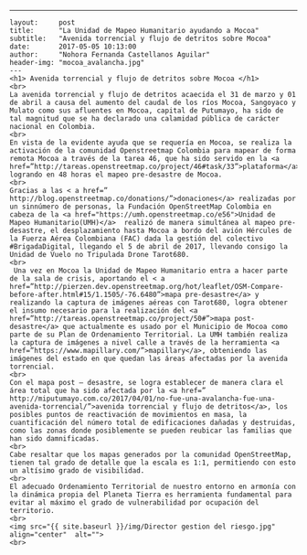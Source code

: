   ---
	layout:     post
	title:      "La Unidad de Mapeo Humanitario ayudando a Mocoa"
	subtitle:   "Avenida torrencial y flujo de detritos sobre Mocoa"
	date:       2017-05-05 10:13:00
	author:     "Nohora Fernanda Castellanos Aguilar"
	header-img: "mocoa_avalancha.jpg"
	---
	<h1> Avenida torrencial y flujo de detritos sobre Mocoa </h1>
	<br>
	La avenida torrencial y flujo de detritos acaecida el 31 de marzo y 01 de abril a causa del aumento del caudal de los ríos Mocoa, Sangoyaco y Mulato como sus afluentes en Mocoa, capital de Putumayo, ha sido de tal magnitud que se ha declarado una calamidad pública de carácter nacional en Colombia.
	<br>
	En vista de la evidente ayuda que se requería en Mocoa, se realiza la activación de la comunidad Openstreetmap Colombia para mapear de forma remota Mocoa a través de la tarea 46, que ha sido servido en la <a href=”http://tareas.openstreetmap.co/project/46#task/33”>plataforma</a>, logrando en 48 horas el mapeo pre-desastre de Mocoa.
	<br>
	Gracias a las < a href=” http://blog.openstreetmap.co/donations/”>donaciones</a> realizadas por un sinnúmero de personas, la Fundación OpenStreetMap Colombia en cabeza de la <a href="https://umh.openstreetmap.co/e56">Unidad de Mapeo Humanitario(UMH)</a>  realizó de manera simultánea al mapeo pre-desastre, el desplazamiento hasta Mocoa a bordo del avión Hércules de la Fuerza Aérea Colombiana (FAC) dada la gestión del colectivo #BrigadaDigital, llegando el 5 de abril de 2017, llevando consigo la Unidad de Vuelo no Tripulada Drone Tarot680.
	<br>
	 Una vez en Mocoa la Unidad de Mapeo Humanitario entra a hacer parte de la sala de crisis, aportando el < a href=”http://pierzen.dev.openstreetmap.org/hot/leaflet/OSM-Compare-before-after.html#15/1.1505/-76.6480”>mapa pre-desastre</a> y realizando la captura de imágenes aéreas con Tarot680, logra obtener el insumo necesario para la realización del <a href=”http://tareas.openstreetmap.co/project/50#”>mapa post-desastre</a> que actualmente es usado por el Municipio de Mocoa como parte de su Plan de Ordenamiento Territorial. La UMH también realiza la captura de imágenes a nivel calle a través de la herramienta <a href=”https://www.mapillary.com/”>mapillary</a>, obteniendo las imágenes del estado en que quedan las áreas afectadas por la avenida torrencial.
	<br>
	Con el mapa post – desastre, se logra establecer de manera clara el área total que ha sido afectada por la <a href=” http://miputumayo.com.co/2017/04/01/no-fue-una-avalancha-fue-una-avenida-torrencial/”>avenida torrencial y flujo de detritos</a>, los posibles puntos de reactivación de movimientos en masa, la cuantificación del número total de edificaciones dañadas y destruidas, como las zonas donde posiblemente se pueden reubicar las familias que han sido damnificadas. 
	<br>
	Cabe resaltar que los mapas generados por la comunidad OpenStreetMap, tienen tal grado de detalle que la escala es 1:1, permitiendo con esto un altísimo grado de visibilidad.
	<br>
	El adecuado Ordenamiento Territorial de nuestro entorno en armonía con la dinámica propia del Planeta Tierra es herramienta fundamental para evitar al máximo el grado de vulnerabilidad por ocupación del territorio. 
	<br>
	<img src="{{ site.baseurl }}/img/Director gestion del riesgo.jpg" align="center"  alt="">
	<br>

